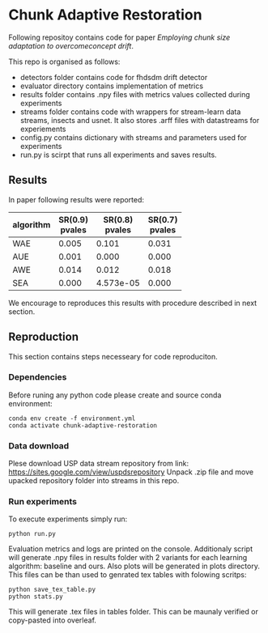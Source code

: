 # Chunk Adaptive Restoration

Following repositoy contains code for paper *Employing chunk size adaptation to overcomeconcept drift*.

This repo is organised as follows:

* detectors folder contains code for fhdsdm drift detector
* evaluator directory contains implementation of metrics
* results folder contains .npy files with metrics values collected during experiments
* streams folder contains code with wrappers for stream-learn data streams, insects and usnet. It also stores .arff files with datastreams for experiements
* config.py contains dictionary with streams and parameters used for experiments
* run.py is scirpt that runs all experiments and saves results.

## Results

In paper following results were reported:

|algorithm| SR(0.9)<br/> pvales| SR(0.8)<br/> pvales| SR(0.7)<br/> pvales|
|---------|------|-------|-------|
|  WAE    | 0.005 | 0.101 | 0.031| 
|  AUE    | 0.001 | 0.000 | 0.000 | 
|  AWE    | 0.014 | 0.012 | 0.018 | 
|  SEA    | 0.000 | 4.573e-05 | 0.000 | 

We encourage to reproduces this results with procedure described in next section.

## Reproduction

This section contains steps necesseary for code reproduciton.

### Dependencies

Before runing any python code please create and source conda environment:

```
conda env create -f environment.yml
conda activate chunk-adaptive-restoration
```

### Data download

Plese download USP data stream repository from link: https://sites.google.com/view/uspdsrepository
Unpack .zip file and move upacked repository folder into streams in this repo.

### Run experiments

To execute experiments simply run:
```
python run.py
```

Evaluation metrics and logs are printed on the console.
Additionaly script will generate .npy files in results folder with 2 variants for each learning algorithm: baseline and ours.
Also plots will be generated in plots directory.
This files can be than used to genrated tex tables with folowing scritps:

```
python save_tex_table.py
python stats.py
```

This will generate .tex files in tables folder. This can be maunaly verified or copy-pasted into overleaf.